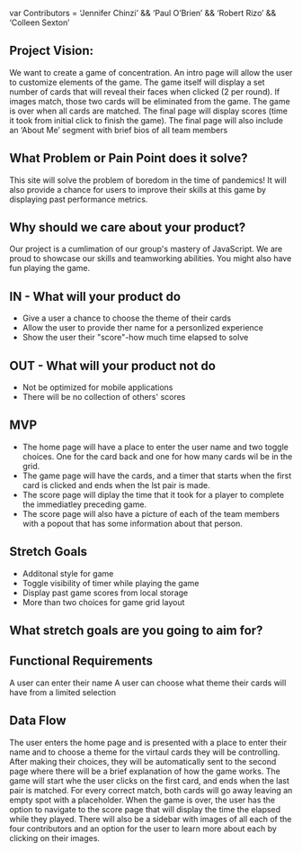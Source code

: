 var Contributors = ‘Jennifer Chinzi’ && ‘Paul O’Brien’ && ‘Robert Rizo’ && ‘Colleen Sexton’

## Project Vision:

We want to create a game of concentration. An intro page will allow the user to customize elements of the game. The game itself will display a set number of cards that will reveal their faces when clicked (2 per round). If images match, those two cards will be eliminated from the game. The game is over when all cards are matched. The final page will display scores (time it took from initial click to finish the game). The final page will also include an ‘About Me’ segment with brief bios of all team members

## What Problem or Pain Point does it solve?

This site will solve the problem of boredom in the time of pandemics! It will also provide a chance for users to improve their skills at this game by displaying past performance metrics.

## Why should we care about your product?

Our project is a cumlimation of our group's mastery of JavaScript. We are proud to showcase our skills and teamworking abilities. You might also have fun playing the game.

## IN - What will your product do
 - Give a user a chance to choose the theme of their cards
 - Allow the user to provide ther name for a personlized experience
 - Show the user their "score"-how much time elapsed to solve
 
 ## OUT - What will your product not do
 - Not be optimized for mobile applications
 - There will be no collection of others' scores
 
 ## MVP
 - The home page will have a place to enter the user name and two toggle choices. One for the card back and one for how many cards wil be in the grid.
 - The game page will have the cards, and a timer that starts when the first card is clicked and ends when the lst pair is made.
 - The score page will diplay the time that it took for a player to complete the immediatley preceding game. 
 - The score page will also have a picture of each of the team members with a popout that has some information about that person.
 
 ## Stretch Goals
 - Additonal style for game
 - Toggle visibility of timer while playing the game 
 - Display past game scores from local storage
 - More than two choices for game grid layout

## What stretch goals are you going to aim for?

## Functional Requirements

A user can enter their name
A user can choose what theme their cards will have from a limited selection

## Data Flow

The user enters the home page and is presented with a place to enter their name and to choose a theme for the virtaul cards they will be controlling.
After making their choices, they will be automatically sent to the second page where there will be a brief explanation of how the game works. The game will start whe the user clicks on the first card, and ends when the last pair is matched. For every correct match, both cards will go away leaving an empty spot with a placeholder.
When the game is over, the user has the option to navigate to the score page that will display the time the elapsed while they played. There will also be a sidebar with images of all each of the four contributors and an option for the user to learn more about each by clicking on their images. 
